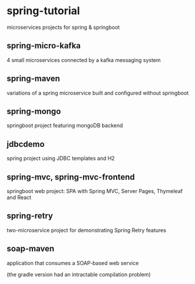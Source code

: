 # spring-tutorial
microservices projects for spring &amp; springboot

## spring-micro-kafka
4 small microservices connected by a kafka messaging system

## spring-maven
variations of a spring microservice built and configured without springboot 

## spring-mongo
springboot project featuring mongoDB backend

## jdbcdemo
spring project using JDBC templates and H2

## spring-mvc, spring-mvc-frontend
springboot web project: SPA with Spring MVC, Server Pages, Thymeleaf and React

## spring-retry
two-microservice project for demonstrating Spring Retry features

## soap-maven
application that consumes a SOAP-based web service

(the gradle version had an intractable compilation problem)
